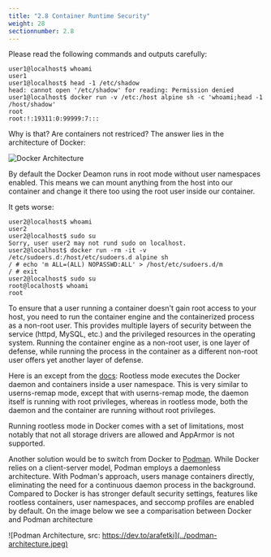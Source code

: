 ```yaml
---
title: "2.8 Container Runtime Security"
weight: 28
sectionnumber: 2.8
---
```


Please read the following commands and outputs carefully:

```
user1@localhost$ whoami
user1
user1@localhost$ head -1 /etc/shadow
head: cannot open '/etc/shadow' for reading: Permission denied
user1@localhost$ docker run -v /etc:/host alpine sh -c 'whoami;head -1 /host/shadow'
root
root:!:19311:0:99999:7:::
```

Why is that? Are containers not restriced? The answer lies in the architecture of Docker:

![Docker Architecture](../docker-architecture.png)

By default the Docker Deamon runs in root mode without user namespaces enabled.
This means we can mount anything from the host into our container and change it there too using the root user inside our container.

It gets worse:

```
user2@localhost$ whoami
user2
user2@localhost$ sudo su
Sorry, user user2 may not rund sudo on localhost.
user2@localhost$ docker run -rm -it -v /etc/sudoers.d:/host/etc/sudoers.d alpine sh
/ # echo 'm ALL=(ALL) NOPASSWD:ALL' > /host/etc/sudoers.d/m
/ # exit
user2@localhost$ sudo su
root@localhost$ whoami
root
```

To ensure that a user running a container doesn't gain root access to your host, you need to run the container engine and the containerized process as a non-root user. This provides multiple layers of security between the service (httpd, MySQL, etc.) and the privileged resources in the operating system. Running the container engine as a non-root user, is one layer of defense, while running the process in the container as a different non-root user offers yet another layer of defense.

Here is an except from the [docs](https://docs.docker.com/engine/security/rootless/): Rootless mode executes the Docker daemon and containers inside a user namespace. This is very similar to userns-remap mode, except that with userns-remap mode, the daemon itself is running with root privileges, whereas in rootless mode, both the daemon and the container are running without root privileges.

Running rootless mode in Docker comes with a set of limitations, most notably that not all storage drivers are allowed and AppArmor is not supported.

Another solution would be to switch from Docker to [Podman](https://podman.io). While Docker relies on a client-server model, Podman employs a daemonless architecture. With Podman's approach, users manage containers directly, eliminating the need for a continuous daemon process in the background. Compared to Docker is has stronger default security settings, features like rootless containers, user namespaces, and seccomp profiles are enabled by default. On the image below we see a comparisation between Docker and Podman architecture

![Podman Architecture, src: https://dev.to/arafetki](../podman-architecture.jpeg)

